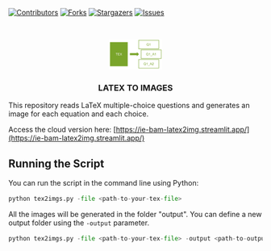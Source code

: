 <!-- README template: https://github.com/othneildrew/Best-README-Template -->

<!-- PROJECT SHIELDS -->
<!--
*** I'm using markdown "reference style" links for readability.
*** Reference links are enclosed in brackets [ ] instead of parentheses ( ).
*** See the bottom of this document for the declaration of the reference variables
*** for contributors-url, forks-url, etc. This is an optional, concise syntax you may use.
*** https://www.markdownguide.org/basic-syntax/#reference-style-links
-->
[![Contributors][contributors-shield]][contributors-url]
[![Forks][forks-shield]][forks-url]
[![Stargazers][stars-shield]][stars-url]
[![Issues][issues-shield]][issues-url]

<!-- PROJECT LOGO -->
<br />
<p align="center">
  <a href="https://github.com/daniprec">
    <img src="logo.png" alt="Logo" width="auto" height="60">
  </a>

  <h3 align="center">LATEX TO IMAGES</h3>
</p>

This repository reads LaTeX multiple-choice questions and generates an image for each equation and each choice.

Access the cloud version here:
[https://ie-bam-latex2img.streamlit.app/](https://ie-bam-latex2img.streamlit.app/)

## Running the Script

You can run the script in the command line using Python:

```python
python tex2imgs.py -file <path-to-your-tex-file>
```

All the images will be generated in the folder "output". You can define a new output folder using the `-output` parameter.

```python
python tex2imgs.py -file <path-to-your-tex-file> -output <path-to-output-folder>
```

<!-- MARKDOWN LINKS & IMAGES -->
<!-- https://www.markdownguide.org/basic-syntax/#reference-style-links -->
[contributors-shield]: https://img.shields.io/github/contributors/daniprec/LaTeX2img.svg?style=for-the-badge
[contributors-url]: https://github.com/daniprec/LaTeX2img/graphs/contributors
[forks-shield]: https://img.shields.io/github/forks/daniprec/LaTeX2img.svg?style=for-the-badge
[forks-url]: https://github.com/daniprec/LaTeX2img/network/members
[stars-shield]: https://img.shields.io/github/stars/daniprec/LaTeX2img.svg?style=for-the-badge
[stars-url]: https://github.com/daniprec/LaTeX2img/stargazers
[issues-shield]: https://img.shields.io/github/issues/daniprec/LaTeX2img.svg?style=for-the-badge
[issues-url]: https://github.com/daniprec/LaTeX2img/issues